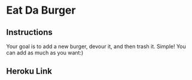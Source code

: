 # Eat Da Burger 

## Instructions

Your goal is to add a new burger, devour it, and then trash it. Simple! You can add as much as you want:)

## Heroku Link

